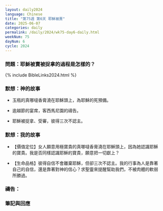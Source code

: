 ```yaml
---
layout: daily2024
language: Chinese
title: "第75週 第6天 耶穌被賣"
date: 2025-06-07
categories: daily
permalink: /daily/2024/wk75-day6-daily.html
weekNum: 75
dayNum: 6
cycle: 2024
---
```


### 問題：耶穌被賣被捉拿的過程是怎樣的？

{% include BibleLinks2024.html %}

### 默想：神的故事 
+ 玉瓶的真哪噠香膏澆在耶穌頭上，為耶穌的死預備。

+ 逾越節的宴席，客西馬尼園的禱告。

+ 耶穌被捉拿、受審，彼得三次不認主。 

### 默想：我的故事 
+ 【價值定位】女人願意用極寶貴的真哪噠香膏澆在耶穌頭上，因為她認識耶穌的寶貴。我是否同樣認識耶穌的寶貴，願意把一切獻上？

+ 【生命品格】彼得自信不會離棄耶穌，但卻三次不認主。我的行事為人是靠著自己的自信，還是靠著對神的信心？求聖靈來提醒幫助我們，不被肉體的軟弱所勝過。 

### 禱告：

### 筆記與回應
